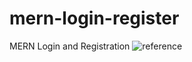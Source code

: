 # mern-login-register
 MERN Login and Registration
 ![reference](https://blog.bitsrc.io/build-a-login-auth-app-with-mern-stack-part-1-c405048e3669)
